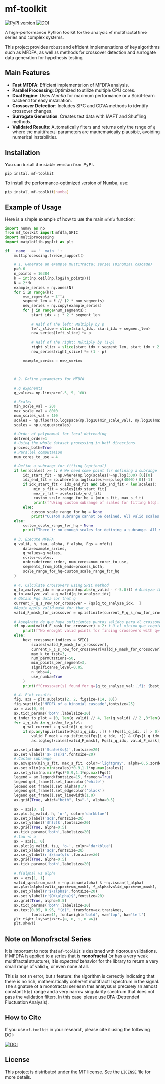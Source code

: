 # mf-toolkit

[![PyPI version](https://badge.fury.io/py/mf-toolkit.svg)](https://pypi.org/project/mf-toolkit/1.0.0/)
[![DOI](https://zenodo.org/badge/DOI/10.5281/zenodo.15863531.svg)](https://doi.org/10.5281/zenodo.15863531)

A high-performance Python toolkit for the analysis of multifractal time series and complex systems.

This project provides robust and efficient implementations of key algorithms such as MFDFA, as well as methods for crossover detection and surrogate data generation for hypothesis testing.

## Main Features

* **Fast MFDFA**: Efficient implementation of MFDFA analysis.
* **Parallel Processing**: Optimized to utilize multiple CPU cores.
* **Dual Engine**: Uses *Numba* for maximum performance or a Scikit-learn backend for easy installation.
* **Crossover Detection**: Includes SPIC and CDVA methods to identify crossover changes.
* **Surrogate Generation**: Creates test data with IAAFT and Shuffling methods.
* **Validated Results**: Automatically filters and returns only the range of `q` where the multifractal parameters are mathematically plausible, avoiding numerical instabilities.

## Installation

You can install the stable version from PyPI:

```bash
pip install mf-toolkit
```

To install the performance-optimized version of Numba, use:
```bash
pip install mf-toolkit[numba]
```

## Example of Usage

Here is a simple example of how to use the main `mfdfa` function:

```python
import numpy as np
from mf_toolkit import mfdfa,SPIC
import multiprocessing
import matplotlib.pyplot as plt 

if __name__ == '__main__':
    multiprocessing.freeze_support()
    
    # 1. Generate an example multifractal series (binomial cascade)
    p=0.6
    n_points = 16384
    k = int(np.ceil(np.log2(n_points)))
    N = 2**k
    example_series = np.ones(N)
    for i in range(k):
        num_segments = 2**i
        segment_len = N // (2 * num_segments)
        new_series = np.copy(example_series)
        for j in range(num_segments):
            start_idx = j * 2 * segment_len
                
            # Half of the left: Multiply by p
            left_slice = slice(start_idx, start_idx + segment_len)
            new_series[left_slice] *= p
                
            # Half of the right: Multiply by (1-p)
            right_slice = slice(start_idx + segment_len, start_idx + 2 * segment_len)
            new_series[right_slice] *= (1 - p)
                
        example_series = new_series
            
    
    
    # 2. Define parameters for MFDFA
    
    #.q exponents
    q_values= np.linspace(-5, 5, 100)
    
    #.Scales
    min_scale_val = 200
    max_scale_val = 8000
    num_scales_val = 100 
    scales = np.floor(np.logspace(np.log10(min_scale_val), np.log10(max_scale_val), num_scales_val)).astype(int)
    scales = np.unique(scales) 
    
    #.Order of polynomial for local detrending
    detrend_order=1
    #.Using the whole dataset processing in both directions
    process_both=True
    #.Parallel computation
    num_cores_to_use = 4 
    
    #.Define a subrange for fitting (optional)
    if len(scales) >= 5: # We need some point for defining a subrange
        idx_start_fit = np.where(np.log(scales)>=np.log(300))[0][0]
        idx_end_fit = np.where(np.log(scales)<=np.log(4000))[0][-1]
        if idx_start_fit < idx_end_fit and idx_end_fit < len(scales):
             min_s_fit = scales[idx_start_fit]
             max_s_fit = scales[idx_end_fit]
             custom_scale_range_for_hq = (min_s_fit, max_s_fit)
             print(f"Using custom subrange of scales for fitting h(q): {custom_scale_range_for_hq}")
        else:
            custom_scale_range_for_hq = None
            print("Custom subrange cannot be defined. All valid scales will be used.")
    else:
        custom_scale_range_for_hq = None 
        print("There is no enough scales for defining a subrange. All valid scales will be used")
    
    # 3. Execute MFDFA
    q_valid, h, tau, alpha, f_alpha, Fqs = mfdfa(
        data=example_series,
        q_values=q_values,
        scales=scales,
        order=detrend_order, num_cores=num_cores_to_use,
        segments_from_both_ends=process_both, 
        scale_range_for_hq=custom_scale_range_for_hq   
    )
    
    # 4. Calculate crossovers using SPIC method
    q_to_analyze_idx = np.argmin(np.abs(q_valid - (-5.0))) # Analyze the case of q=-5.0
    q_to_analyze_val = q_valid[q_to_analyze_idx]
    # Obtain Fqs data for that q
    current_F_q_s_row_for_crossover = Fqs[q_to_analyze_idx, :]
    #Again apply valid mask for that q
    valid_F_mask_for_crossover = np.isfinite(current_F_q_s_row_for_crossover) & (current_F_q_s_row_for_crossover > 0)
    
    # Asegúrate de que haya suficientes puntos válidos para el crossover
    if np.sum(valid_F_mask_for_crossover) < 2: # O el mínimo que requiera find_best_crossovers
        print(f"No enought valid points for finding crossovers with q={q_to_analyze_val:.1f}")
    else:
        best_crossover_indices = SPIC(
            scales[valid_F_mask_for_crossover], 
            current_F_q_s_row_for_crossover[valid_F_mask_for_crossover],
            max_k_to_test=3, 
            num_permutations=50, 
            min_points_per_segment=3, 
            significance_level=0.05,
            n_jobs=4,
            use_numba=True
        )
        print(f"Crossover(s) found for q={q_to_analyze_val:.1f}: {best_crossover_indices}")
        
    # 4. Plot results
    fig, axs = plt.subplots(2, 2, figsize=(14, 10))
    fig.suptitle('MFDFA of a binomial cascade',fontsize=25)
    ax = axs[0, 0]
    ax.tick_params('both',labelsize=20)
    q_index_to_plot = [0, len(q_valid) // 4, len(q_valid) // 2 ,3*len(q_valid) // 4,len(q_valid) - 1]
    for i_q_idx in q_index_to_plot:
        q_val_current = q_valid[i_q_idx]
        if np.any(np.isfinite(Fqs[i_q_idx, :]) & (Fqs[i_q_idx, :] > 0)):
            valid_F_mask = np.isfinite(Fqs[i_q_idx, :]) & (Fqs[i_q_idx, :] > 0)
            ax.loglog(scales[valid_F_mask], Fqs[i_q_idx, valid_F_mask], 'o-', label=f'q={q_val_current:.1f}',zorder=1)

    ax.set_xlabel('Scale($s$)',fontsize=20)
    ax.set_ylabel('$F_q(s)$',fontsize=20)
    #.Custom subrange
    ax.axvspan(min_s_fit, max_s_fit, color='lightgray', alpha=0.5,zorder=0)
    ax.set_xlim(np.min(scales)*0.9,1.1*np.max(scales))
    ax.set_ylim(np.min(Fqs)*0.9,1.1*np.max(Fqs))
    legend = ax.legend(fontsize=15, frameon=True)
    legend.get_frame().set_facecolor('white')      
    legend.get_frame().set_alpha(0.7)             
    legend.get_frame().set_edgecolor('black')
    legend.get_frame().set_linewidth(1.0)
    ax.grid(True, which="both", ls="-", alpha=0.5)
    
    ax = axs[0, 1]
    ax.plot(q_valid, h, 'o-', color='darkblue')
    ax.set_xlabel('$q$',fontsize=20)
    ax.set_ylabel('$h(q)$',fontsize=20)
    ax.grid(True, alpha=0.5)
    ax.tick_params('both',labelsize=20)
    #.tau vs q
    ax = axs[1, 0]
    ax.plot(q_valid, tau, 'o-', color='darkblue')
    ax.set_xlabel('$q$',fontsize=20)
    ax.set_ylabel(r'$\tau(q)$',fontsize=20)
    ax.grid(True, alpha=0.5)
    ax.tick_params('both',labelsize=20)
    
    #.f(alpha) vs alpha
    ax = axs[1, 1]
    valid_spectrum_mask = ~np.isnan(alpha) & ~np.isnan(f_alpha)
    ax.plot(alpha[valid_spectrum_mask], f_alpha[valid_spectrum_mask], 'o-', color='darkblue')
    ax.set_xlabel(r'$\alpha$',fontsize=20)
    ax.set_ylabel(r'$D(\alpha)$',fontsize=20)
    ax.grid(True, alpha=0.5)
    ax.tick_params('both',labelsize=20)
    ax.text(0.95, 0.95, "(d)", transform=ax.transAxes,
            fontsize=15, fontweight='bold', va='top', ha='left')
    plt.tight_layout(rect=[0, 0, 1, 0.96])
    plt.show()

```
## Note on Monofractal Series

It is important to note that `mf-toolkit` is designed with rigorous validations. If MFDFA is applied to a series that is **monofractal** (or has a very weak multifractal structure), it is *expected* behavior for the library to return a very small range of valid `q`, or even none at all.

This is not an error, but a feature: the algorithm is correctly indicating that there is no rich, mathematically coherent multifractal spectrum in the signal. The signature of a monofractal series in this analysis is precisely an almost constant `h(q)` range and a very narrow singularity spectrum that does not pass the validation filters. In this case, please use DFA (Detrended Fluctuation Analysis).

## How to Cite

If you use `mf-toolkit` in your research, please cite it using the following DOI:

[![DOI](https://zenodo.org/badge/DOI/TU_DOI_AQUI.svg)](https://doi.org/TU_DOI_AQUI)


## License

This project is distributed under the MIT license. See the `LICENSE` file for more details.
